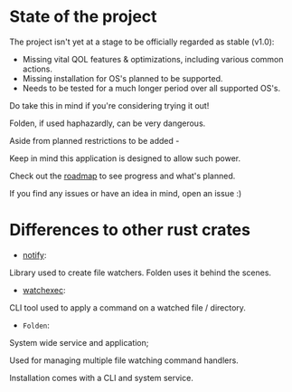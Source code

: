 # State of the project

The project isn't yet at a stage to be officially regarded as stable (v1.0):

- Missing vital QOL features & optimizations, including various common actions.
- Missing installation for OS's planned to be supported.
- Needs to be tested for a much longer period over all supported OS's.

Do take this in mind if you're considering trying it out!

Folden, if used haphazardly, can be very dangerous.

Aside from planned restrictions to be added -

Keep in mind this application is designed to allow such power.

Check out the [roadmap](https://github.com/STRONG-MAD/Folden/projects/1) to see progress and what's planned.

If you find any issues or have an idea in mind, open an issue :)

# Differences to other rust crates

- [notify](https://github.com/notify-rs/notify):

Library used to create file watchers. Folden uses it behind the scenes.

- [watchexec](https://github.com/watchexec/watchexec):

CLI tool used to apply a command on a watched file / directory.

- `Folden`:

System wide service and application;

Used for managing multiple file watching command handlers.

Installation comes with a CLI and system service.
